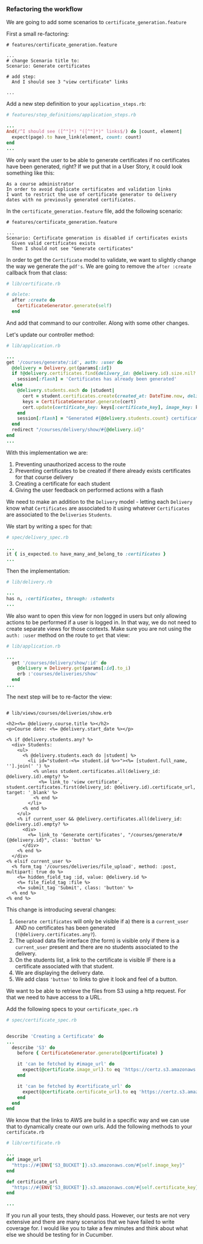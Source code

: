 ### Refactoring the workflow

We are going to add some scenarios to `certificate_generation.feature`

First a small re-factoring:

```gherkin
# features/certificate_generation.feature

...
# change Scenario title to:
Scenario: Generate certificates

# add step:
  And I should see 3 "view certificate" links

...
```
Add a new step definition to your `application_steps.rb`:

```ruby
# features/step_definitions/application_steps.rb

...
And(/^I should see ([^"]*) "([^"]*)" links$/) do |count, element|
  expect(page).to have_link(element, count: count)
end
...
```

We only want the user to be able to generate certificates if no certificates have been generated, right?  If we put that in a User Story, it could look something like this:
```
As a course administrator
In order to avoid duplicate certificates and validation links
I want to restrict the use of certificate generator to delivery
dates with no previously generated certificates.
```

In the `certificate_generation.feature` file, add the following scenario:

```gherkin
# features/certificate_generation.feature

...
Scenario: Certificate generation is disabled if certificates exists
  Given valid certificates exists
  Then I should not see "Generate certificates"
```

In order to get the `Certificate` model to validate, we want to slightly change the way we generate the `pdf's`. We are going to remove the `after :create` callback from that class:

```ruby
# lib/certificate.rb

# delete:
  after :create do
    CertificateGenerator.generate(self)
  end
```
And add that command to our controller. Along with some other changes.

Let's update our controller method:

```ruby
# lib/application.rb

...
get '/courses/generate/:id', auth: :user do
  @delivery = Delivery.get(params[:id])
  if !@delivery.certificates.find(delivery_id: @delivery.id).size.nil?
    session[:flash] = 'Certificates has already been generated'
  else
    @delivery.students.each do |student|
      cert = student.certificates.create(created_at: DateTime.now, delivery: @delivery)
      keys = CertificateGenerator.generate(cert)
      cert.update(certificate_key: keys[:certificate_key], image_key: keys[:image_key])
    end
    session[:flash] = "Generated #{@delivery.students.count} certificates"
  end
  redirect "/courses/delivery/show/#{@delivery.id}"
end
...
```

With this implementation we are:

1. Preventing unauthorized access to the route
2. Preventing certificates to be created if there already exists certificates for that course delivery
3. Creating a certificate for each student
4. Giving the user feedback on performed actions with a flash

We need to make an addition to the `Delivery` model - letting each `Delivery` know what `Certificates` are associated to it
using whatever `Certificates` are associated to the `Deliveries` `Students`.

We start by writing a spec for that:

```ruby
# spec/delivery_spec.rb

...
it { is_expected.to have_many_and_belong_to :certificates }
...
```

Then the implementation:

```ruby
# lib/delivery.rb

...
has n, :certificates, through: :students
...
```

We also want to open this view for non logged in users but only allowing actions to be performed if a user is logged in.
In that way, we do not need to create separate views for those contexts. Make sure you are not using the `auth: :user` method on the route to `get` that view:

```ruby
# lib/application.rb

...
  get '/courses/delivery/show/:id' do
    @delivery = Delivery.get(params[:id].to_i)
    erb :'courses/deliveries/show'
  end
...

```

The next step will be to re-factor the view:

```erb

# lib/views/courses/deliveries/show.erb

<h2><%= @delivery.course.title %></h2>
<p>Course date: <%= @delivery.start_date %></p>

<% if @delivery.students.any? %>
  <div> Students:
    <ul>
      <% @delivery.students.each do |student| %>
        <li id="student-<%= student.id %>>"><%= [student.full_name, ''].join(' ') %>
          <% unless student.certificates.all(delivery_id: @delivery.id).empty? %>
            <%= link_to 'view certificate', student.certificates.first(delivery_id: @delivery.id).certificate_url, target: '_blank' %>
          <% end %>
        </li>
      <% end %>
    </ul>
    <% if current_user && @delivery.certificates.all(delivery_id: @delivery.id).empty? %>
      <div>
        <%= link_to 'Generate certificates', "/courses/generate/#{@delivery.id}", class: 'button' %>
      </div>
    <% end %>
  </div>
<% elsif current_user %>
  <% form_tag '/courses/deliveries/file_upload', method: :post, multipart: true do %>
    <%= hidden_field_tag :id, value: @delivery.id %>
    <%= file_field_tag :file %>
    <%= submit_tag 'Submit', class: 'button' %>
  <% end %>
<% end %>
```

This change is introducing several changes:

1. `Generate certificates` will only be visible if a) there is a `current_user` AND no certificates has been generated (`!@delivery.certificates.any?`).
2. The upload data file interface (the form) is visible only if there is a `current_user` present and there are no students associated to the delivery.
3. On the students list, a link to the certificate is visible IF there is a certificate associated with that student.
4. We are displaying the delivery date.
5. We add class `'button'` to links to give it look and feel of a button.

We want to be able to retrieve the files from S3 using a http request. For that we need to have access to a URL.

Add the following specs to your `certificate_spec.rb`

```ruby
# spec/certificate_spec.rb


describe 'Creating a Certificate' do
...
  describe 'S3' do
    before { CertificateGenerator.generate(@certificate) }

    it 'can be fetched by #image_url' do
      expect(@certificate.image_url).to eq 'https://certz.s3.amazonaws.com/pdf/test/thomas_ochman_2015-01-01.jpg'
    end

    it 'can be fetched by #certificate_url' do
      expect(@certificate.certificate_url).to eq 'https://certz.s3.amazonaws.com/pdf/test/thomas_ochman_2015-01-01.pdf'
    end
  end
end

```

We know that the links to AWS are build in a specific way and we can use that to dynamically create our own urls. Add the following methods to your `certificate.rb`

```ruby
# lib/certificate.rb

...
def image_url
  "https://#{ENV['S3_BUCKET']}.s3.amazonaws.com/#{self.image_key}"
end

def certificate_url
  "https://#{ENV['S3_BUCKET']}.s3.amazonaws.com/#{self.certificate_key}"
end

...
```

If you run all your tests, they should pass. However, our tests are not very extensive and there are many scenarios that we have failed to write coverage for. I would like you to take a few minutes and think about what else we should be testing for in Cucumber.



